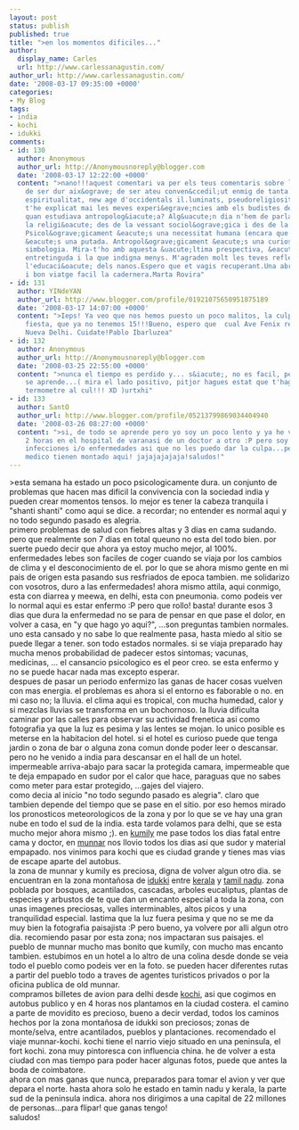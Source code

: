 ```yaml
---
layout: post
status: publish
published: true
title: ">en los momentos dificiles..."
author:
  display_name: Carles
  url: http://www.carlessanagustin.com/
author_url: http://www.carlessanagustin.com/
date: '2008-03-17 09:35:00 +0000'
categories:
- My Blog
tags:
- india
- kochi
- idukki
comments:
- id: 130
  author: Anonymous
  author_url: http://Anonymousnoreply@blogger.com
  date: '2008-03-17 12:22:00 +0000'
  content: ">nano!!!aquest comentari va per els teus comentaris sobre la religi&oacute;.ha
    de ser dur aix&ograve; de ser ateu conven&ccedil;ut enmig de tanta religiositat,
    espiritualitat, new age d'occidentals il.luminats, pseudoreligiositats, etc. No
    t'he explicat mai les meves experi&egrave;ncies amb els budistes de barcelona
    quan estudiava antropolog&iacute;a? Alg&uacute;n dia n'hem de parlar!!!!Pots veure
    la religi&oacute; des de la vessant sociol&ograve;gica i des de la psicol&ograve;gica.
    Psicol&ograve;gicament &eacute;s una necessitat humana (encara que no general)...sociol&ograve;gicament
    &eacute;s una putada. Antropol&ograve;gicament &eacute;s una curiositat de la
    simbologia. Mira-t'ho amb aquesta &uacute;ltima prespectiva, &eacute;s la m&eacute;s
    entretinguda i la que indigna menys. M'agraden molt les teves reflexions sobre
    l'educaci&oacute; dels nanos.Espero que et vagis recuperant.Una abra&ccedil;ada
    i bon viatge facil la cadernera.Marta Rovira"
- id: 131
  author: YINdeYAN
  author_url: http://www.blogger.com/profile/01921075650951875189
  date: '2008-03-17 14:07:00 +0000'
  content: ">Ieps! Ya veo que nos hemos puesto un poco malitos, la culpa es de la
    fiesta, que ya no tenemos 15!!!Bueno, espero que  cual Ave Fenix resucites en
    Nueva Delhi. Cuidate!Pablo Ibarluzea"
- id: 132
  author: Anonymous
  author_url: http://Anonymousnoreply@blogger.com
  date: '2008-03-25 22:55:00 +0000'
  content: ">nunca el tiempo es perdido y... s&iacute;, no es facil, pero de todo
    se aprende...( mira el lado positivo, pitjor hagues estat que t'hagues ficat el
    termometre al cul!!! XD )urtxhi"
- id: 133
  author: SantO
  author_url: http://www.blogger.com/profile/05213799869034404940
  date: '2008-03-26 08:27:00 +0000'
  content: ">si, de todo se aprende pero yo soy un poco lento y ya he vuelto a pasarme
    2 horas en el hospital de varanasi de un doctor a otro :P pero soy yo el que coge
    infecciones i/o enfermedades asi que no les puedo dar la culpa...pero vaya sistemazo
    medico tienen montado aqui! jajajajajaja!saludos!"
---
```

<p>><a href="http://nomadalagana.files.wordpress.com/2008/03/image03.jpg"><img src="http://nomadalagana.files.wordpress.com/2008/03/image03.jpg?w=300" alt="" border="0" /></a>esta semana  ha estado un poco psicologicamente dura. un conjunto de problemas que hacen mas dificil la convivencia con la sociedad india y pueden crear momentos tensos. lo mejor es tener la cabeza tranquila i "shanti shanti" como aqui se dice. a recordar; no entender es normal aqui y no todo segundo pasado es alegria.<br />primero problemas de salud con fiebres altas y 3 dias en cama sudando. pero que realmente son 7 dias en total queuno no esta del todo bien. por suerte puedo decir que ahora ya estoy mucho mejor, al 100%. enfermedades lebes son faciles de coger cuando se viaja por los cambios de clima y el desconocimiento de el. por lo que se ahora mismo gente en mi pais de origen esta pasando sus resfriados de epoca tambien. me solidarizo con vosotros, duro a las enfermedades! ahora mismo attila, aqui conmigo, esta con diarrea y meewa, en delhi, esta con pneumonia. como podeis ver lo normal aqui es estar enfermo :P pero que rollo! basta! durante esos 3 dias que dura la enfermedad no se para de pensar en que pase el dolor, en volver a casa, en "y que hago yo aqui?", ...son preguntas tambien normales. uno esta cansado y no sabe lo que realmente pasa, hasta miedo al sitio se puede llegar a tener. son todo estados normales. si se viaja preparado hay mucha menos probabilidad  de padecer estos sintomas; vacunas, medicinas, ... el cansancio psicologico es el peor creo. se esta enfermo y no se puede hacar nada mas excepto esperar.<br /><a href="http://nomadalagana.files.wordpress.com/2008/03/image02.jpg"><img src="http://nomadalagana.files.wordpress.com/2008/03/image02.jpg?w=300" alt="" border="0" /></a><br />despues de pasar un periodo enfermizo las ganas de hacer cosas vuelven con mas energia. el problemas es ahora si el entorno es faborable o no. en mi caso no; la lluvia. el clima aqui es tropical, con mucha humedad, calor y si mezclas lluvias se transforma en un bochornoso. la lluvia dificulta caminar por las calles para observar su actividad frenetica asi como fotografia ya que la luz es pesima y las lentes se mojan. lo unico posible es meterse en la habitacion del hotel. si el hotel es curioso puede que tenga jardin o zona de bar o alguna zona comun donde poder leer o descansar. pero no he venido a india para descansar en el hall de un hotel. impermeable arriva-abajo para sacar la protegida camara, impermeable que te deja empapado en sudor por el calor que hace, paraguas que no sabes como meter para estar protegido, ...gajes del viajero.<br />como decia al inicio "no todo segundo pasado es alegria". claro que tambien depende del tiempo que se pase en el sitio. por eso hemos mirado los pronosticos meteorologicos de la zona y por lo que se ve hay una gran nube en todo el sud de la india. esta tarde volamos para delhi, que se esta mucho mejor ahora mismo ;). en <a href="http://en.wikipedia.org/wiki/Kumily">kumily</a> me pase todos los dias fatal entre cama y doctor, en <a href="http://en.wikipedia.org/wiki/Munnar">munnar</a> nos llovio todos los dias asi que sudor y material empapado. nos vinimos para kochi que es ciudad grande y tienes mas vias de escape aparte del autobus.<br />la zona de munnar y kumily es preciosa, digna de volver algun otro dia. se encuentran en la zona monta&ntilde;osa de <a href="http://en.wikipedia.org/wiki/Idukki">idukki</a> entre <a href="http://en.wikipedia.org/wiki/Kerala">kerala</a> y <a href="http://en.wikipedia.org/wiki/Tamil_nadu">tamil nadu</a>. zona poblada por bosques, acantilados, cascadas, arboles eucaliptus, plantas de especies y arbustos de te que dan un encanto especial a toda la zona, con unas imagenes preciosas, valles interminables, altos picos y una tranquilidad especial. lastima que la luz fuera pesima y que no se me da muy bien la fotografia paisajista :P pero bueno, ya volvere por alli algun otro dia. recomiendo pasar por esta zona; nos impactaran sus paisajes. el pueblo de munnar mucho mas bonito que kumily, con mucho mas encanto tambien. estubimos en un hotel a lo altro de una colina desde donde se veia todo el pueblo como podeis ver en la foto. se pueden hacer diferentes rutas a partir del pueblo todo a traves de agentes turisticos privados o por la oficina publica de old munnar.<br /><a href="/images/posts/img_54622.jpg"><img src="/images/posts/img_54622.jpg?w=300" alt="" border="0" /></a>compramos billetes de avion para delhi desde <a href="http://en.wikipedia.org/wiki/Kochi%2C_India">kochi</a>, asi que cogimos en autobus publico y en 4 horas nos plantamos en la ciudad costera. el camino a parte de movidito es precioso, bueno a decir verdad, todos los caminos hechos por la zona monta&ntilde;osa de idukki son preciosos; zonas de monte/selva, entre acantilados, pueblos y plantaciones. recomendado el viaje munnar-kochi. kochi tiene el narrio viejo situado en una peninsula, el fort kochi. zona muy pintoresca con influencia china. he de volver a esta ciudad con mas tiempo para poder hacer algunas fotos, puede que antes la boda de coimbatore.<br />ahora con mas ganas que nunca, preparados para tomar el avion y ver que depara el norte. hasta ahora solo he estado en tamin nadu y kerala, la parte sud de la peninsula indica. ahora nos dirigimos a una capital de 22 millones de personas...para flipar! que ganas tengo!<br />saludos!</p>
